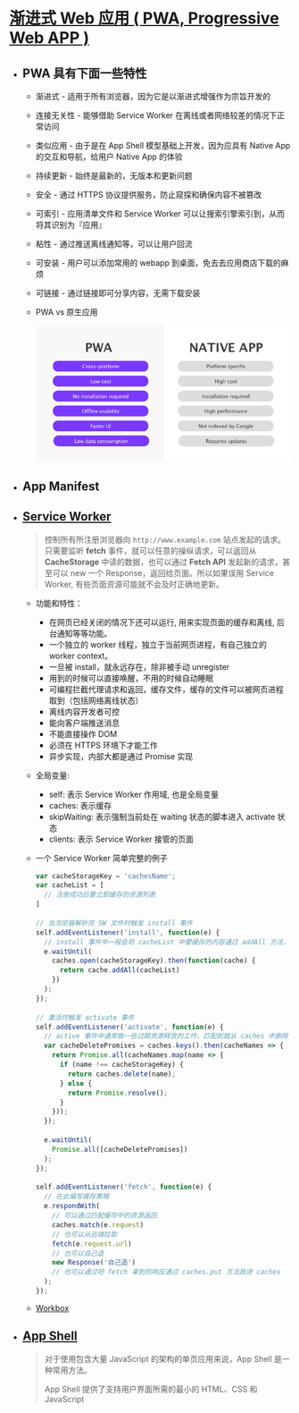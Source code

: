 # [渐进式 Web 应用 ( PWA, Progressive Web APP )](https://web.dev/progressive-web-apps/)

* ## PWA 具有下面一些特性

    * 渐进式 - 适用于所有浏览器，因为它是以渐进式增强作为宗旨开发的
    * 连接无关性 - 能够借助 Service Worker 在离线或者网络较差的情况下正常访问
    * 类似应用 - 由于是在 App Shell 模型基础上开发，因为应具有 Native App 的交互和导航，给用户 Native App 的体验
    * 持续更新 - 始终是最新的，无版本和更新问题
    * 安全 - 通过 HTTPS 协议提供服务，防止窥探和确保内容不被篡改
    * 可索引 - 应用清单文件和 Service Worker 可以让搜索引擎索引到，从而将其识别为『应用』
    * 粘性 - 通过推送离线通知等，可以让用户回流
    * 可安装 - 用户可以添加常用的 webapp 到桌面，免去去应用商店下载的麻烦
    * 可链接 - 通过链接即可分享内容，无需下载安装
    * PWA vs 原生应用
    
        ![cpn](./compare_pwa_native.png)

* ## App Manifest


* ## [Service Worker](https://developers.google.cn/web/fundamentals/primers/service-workers)
    
    > 控制所有所注册浏览器向 `http://www.example.com` 站点发起的请求。只需要监听 **fetch** 事件，就可以任意的操纵请求，可以返回从 **CacheStorage** 中读的数据，也可以通过 **Fetch API** 发起新的请求，甚至可以 new 一个 Response，返回给页面。所以如果误用 Service Worker, 有些页面资源可能就不会及时正确地更新。

    * 功能和特性：
    
        * 在网页已经关闭的情况下还可以运行, 用来实现页面的缓存和离线, 后台通知等等功能。
        * 一个独立的 worker 线程，独立于当前网页进程，有自己独立的 worker context。
        * 一旦被 install，就永远存在，除非被手动 unregister
        * 用到的时候可以直接唤醒，不用的时候自动睡眠
        * 可编程拦截代理请求和返回，缓存文件，缓存的文件可以被网页进程取到（包括网络离线状态）
        * 离线内容开发者可控
        * 能向客户端推送消息
        * 不能直接操作 DOM
        * 必须在 HTTPS 环境下才能工作
        * 异步实现，内部大都是通过 Promise 实现
    
    * 全局变量:

        * self: 表示 Service Worker 作用域, 也是全局变量
        * caches: 表示缓存
        * skipWaiting: 表示强制当前处在 waiting 状态的脚本进入 activate 状态
        * clients: 表示 Service Worker 接管的页面

    * 一个 Service Worker 简单完整的例子
        ```javascript
        var cacheStorageKey = 'cachesName';
        var cacheList = [
          // 注册成功后要立即缓存的资源列表
        ]
        
        // 当浏览器解析完 SW 文件时触发 install 事件
        self.addEventListener('install', function(e) {
          // install 事件中一般会将 cacheList 中要缓存的内容通过 addAll 方法，请求一遍放入 caches 中
          e.waitUntil(
            caches.open(cacheStorageKey).then(function(cache) {
              return cache.addAll(cacheList)
            })
          );
        });
        
        // 激活时触发 activate 事件
        self.addEventListener('activate', function(e) {
          // active 事件中通常做一些过期资源释放的工作，匹配到就从 caches 中删除
          var cacheDeletePromises = caches.keys().then(cacheNames => {
            return Promise.all(cacheNames.map(name => {
              if (name !== cacheStorageKey) {
                return caches.delete(name);
              } else {
                return Promise.resolve();
              }
            }));
          });
        
          e.waitUntil(
            Promise.all([cacheDeletePromises])
          );
        });
        
        self.addEventListener('fetch', function(e) {
          // 在此编写缓存策略
          e.respondWith(
            // 可以通过匹配缓存中的资源返回
            caches.match(e.request)
            // 也可以从远端拉取
            fetch(e.request.url)
            // 也可以自己造
            new Response('自己造')
            // 也可以通过吧 fetch 拿到的响应通过 caches.put 方法放进 caches
          );
        });
        
        ```    

    * [Workbox](https://developers.google.cn/web/tools/workbox/guides/get-started)

* ## [App Shell](https://developers.google.cn/web/fundamentals/architecture/app-shell)
    > 对于使用包含大量 JavaScript 的架构的单页应用来说，App Shell 是一种常用方法。
    > 
    > App Shell 提供了支持用户界面所需的最小的 HTML、CSS 和 JavaScript
